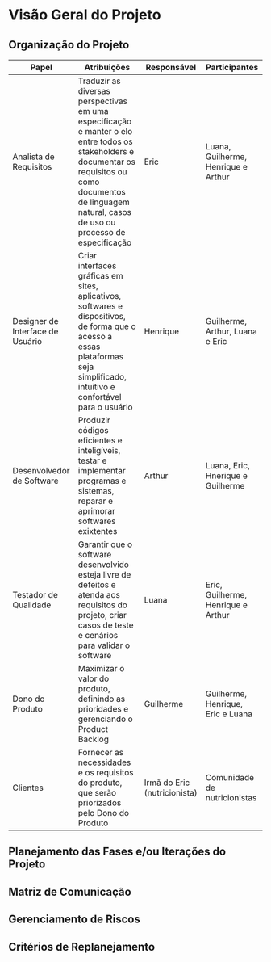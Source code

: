 
# Visão Geral do Projeto

## Organização do Projeto

| **Papel** | **Atribuições** | **Responsável** | **Participantes** |
| --- | --- | --- | --- |
| Analista de Requisitos | Traduzir as diversas perspectivas em uma especificação e manter o elo entre todos os stakeholders e documentar os requisitos ou como documentos de linguagem natural, casos de uso ou processo de especificação | Eric | Luana, Guilherme, Henrique e Arthur |
| Designer de Interface de Usuário | Criar interfaces gráficas em sites, aplicativos, softwares e dispositivos, de forma que o acesso a essas plataformas seja simplificado, intuitivo e confortável para o usuário | Henrique | Guilherme, Arthur, Luana e Eric |
| Desenvolvedor de Software | Produzir códigos eficientes e inteligíveis, testar e implementar programas e sistemas, reparar e aprimorar softwares exixtentes | Arthur | Luana, Eric, Hnerique e Guilherme |
| Testador de Qualidade | Garantir que o software desenvolvido esteja livre de defeitos e atenda aos requisitos do projeto, criar casos de teste e cenários para validar o software | Luana | Eric, Guilherme, Henrique e Arthur |
| Dono do Produto | Maximizar o valor do produto, definindo as prioridades e gerenciando o Product Backlog | Guilherme | Guilherme, Henrique, Eric e Luana |
| Clientes | Fornecer as necessidades e os requisitos do produto, que serão priorizados pelo Dono do Produto | Irmã do Eric (nutricionista) | Comunidade de nutricionistas |

## Planejamento das Fases e/ou Iterações do Projeto

## Matriz de Comunicação

## Gerenciamento de Riscos

## Critérios de Replanejamento
